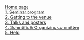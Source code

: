 [Home page](https://github.com/Evavives/thesmbseminar/wiki) <br>
[1. Seminar program](https://github.com/Evavives/thesmbseminar/wiki/1.%E2%80%90-Seminar-program) <br>
[2. Getting to the venue](https://github.com/Evavives/thesmbseminar/wiki/2.%E2%80%90Getting%E2%80%90to%E2%80%90the%E2%80%90venue) <br>
[3. Talks and posters](https://github.com/Evavives/thesmbseminar/wiki/3.%E2%80%90Talks%E2%80%90and%E2%80%90posters) <br>
[4. Scientific & Organizing committee](https://github.com/Evavives/thesmbseminar/wiki/4.%E2%80%90Scientific-and-Organizing-Committee) <br>
[5. Help](https://github.com/Evavives/thesmbseminar/wiki/5.%E2%80%90Help) <br>
